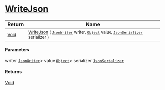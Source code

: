 # [WriteJson](./FeatureDescriptorJsonConverter-100664064.md)



| Return | Name | 
| --- | --- | 
| <sub>[Void](https://docs.microsoft.com/en-us/dotnet/api/System.Void)</sub>| <sub>[WriteJson](./FeatureDescriptorJsonConverter-100664064.md) ( [`JsonWriter`](./FeatureDescriptorJsonConverter-100664064.md) writer, [`Object`](https://docs.microsoft.com/en-us/dotnet/api/System.Object) value, [`JsonSerializer`](./FeatureDescriptorJsonConverter-100664064.md) serializer )</sub>| <br>


#### Parameters
 writer  [`JsonWriter`](./FeatureDescriptorJsonConverter-100664064.md)> value  [`Object`](https://docs.microsoft.com/en-us/dotnet/api/System.Object)> serializer  [`JsonSerializer`](./FeatureDescriptorJsonConverter-100664064.md)
#### Returns
[Void](https://docs.microsoft.com/en-us/dotnet/api/System.Void)